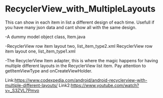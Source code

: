 # RecyclerView_with_MultipleLayouts
This can show in each item in list a different design of each time. Usefull if you have many json data and cant show all with the same design.

-A dummy model object class, Item.java

-RecyclerView row item layout two, list_item_type2.xml
 RecyclerView row item layout one, list_item_type1.xml

-The RecyclerView Item adapter, this is where the magic happens for having multiple different layouts in the RecyclerView list item.
 Pay attention to getItemViewType and onCreateViewHolder.
 
 Link:https://www.codexpedia.com/android/android-recyclerview-with-multiple-different-layouts/
 Link2:https://www.youtube.com/watch?v=_S3ZVL7Pmvo
